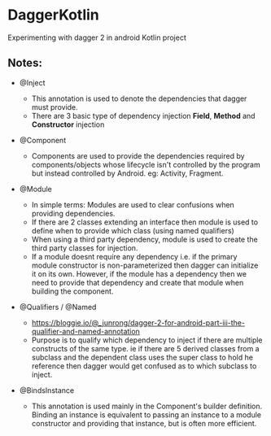 # DaggerKotlin
Experimenting with dagger 2 in android Kotlin project

## Notes:

- @Inject
  - This annotation is used to denote the dependencies that dagger must provide.
  - There are 3 basic type of dependency injection **Field**, **Method** and **Constructor** injection

- @Component
  - Components are used to provide the dependencies required by components/objects whose lifecycle isn't controlled by the program but instead controlled by Android. eg: Activity, Fragment.
  
  
- @Module
  - In simple terms: Modules are used to clear confusions when providing dependencies.
  - If there are 2 classes extending an interface then module is used to define when to provide which class (using named qualifiers)
  - When using a third party dependency, module is used to create the third party classes for injection.
  - If a module doesnt require any dependency i.e. if the primary module constructor is non-parameterized then dagger can initialize it on its own. However, if the module has a dependency then we need to provide that dependency and create that module when building the component.


- @Qualifiers / @Named
  - https://bloggie.io/@_junrong/dagger-2-for-android-part-iii-the-qualifier-and-named-annotation
  - Purpose is to qualify which dependency to inject if there are multiple constructs of the same type. ie if there are 5 derived classes from a subclass and the dependent class uses the super class to  hold he reference then dagger would get confused as to which subclass to inject.

- @BindsInstance
  - This annotation is used mainly in the Component's builder definition. Binding an instance is equivalent to passing an instance to a module constructor and providing that instance, but is often more efficient.

